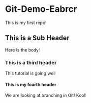 # Git-Demo-Eabrcr

This is my first repo!

## This is a Sub Header
Here is the body!

### This is a third header
This tutorial is going well

#### This is my fourth header
We are looking at branching in Git! Kool!